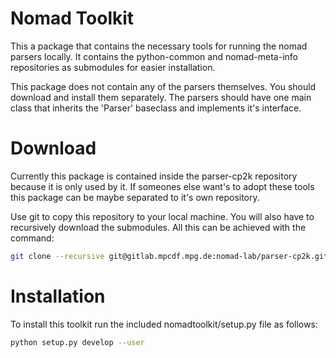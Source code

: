 # Nomad Toolkit
This a package that contains the necessary tools for running the nomad parsers
locally. It contains the python-common and nomad-meta-info repositories as
submodules for easier installation.

This package does not contain any of the parsers themselves. You should
download and install them separately. The parsers should have one main class
that inherits the 'Parser' baseclass and implements it's interface.

# Download
Currently this package is contained inside the parser-cp2k repository because
it is only used by it. If someones else want's to adopt these tools this
package can be maybe separated to it's own repository.

Use git to copy this repository to your local machine. You will also have to
recursively download the submodules. All this can be achieved with the command:

```sh
git clone --recursive git@gitlab.mpcdf.mpg.de:nomad-lab/parser-cp2k.git
```

# Installation
To install this toolkit run the included nomadtoolkit/setup.py file as follows:

```sh
python setup.py develop --user
```
